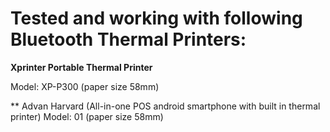 # Tested and working with following Bluetooth Thermal Printers:

**Xprinter Portable Thermal Printer**
  
  Model: XP-P300 (paper size 58mm)

** Advan Harvard (All-in-one POS android smartphone with built in thermal printer)
  Model: 01 (paper size 58mm)

